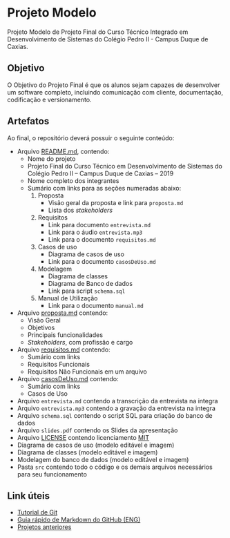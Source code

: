 # Projeto Modelo

Projeto Modelo de Projeto Final do Curso Técnico Integrado em Desenvolvimento de Sistemas do Colégio Pedro II - Campus Duque de Caxias.

## Objetivo

O Objetivo do Projeto Final é que os alunos sejam capazes de desenvolver um software completo, incluindo comunicação com cliente, documentação, codificação e versionamento.

## Artefatos

Ao final, o repositório deverá possuir o seguinte conteúdo:

- Arquivo [README.md](README.md), contendo:
    - Nome do projeto
    - Projeto Final do Curso Técnico em Desenvolvimento de Sistemas do Colégio Pedro II – Campus Duque de Caxias – 2019
    - Nome completo dos integrantes
    - Sumário com links para as seções numeradas abaixo:
        1. Proposta
            + Visão geral da proposta e link para `proposta.md`
            + Lista dos *stakeholders*
        3. Requisitos
            + Link para documento `entrevista.md`
            + Link para o áudio `entrevista.mp3`
            + Link para o documento `requisitos.md`
        4. Casos de uso
            + Diagrama de casos de uso
            + Link para o documento `casosDeUso.md`
        5. Modelagem
            + Diagrama de classes
            + Diagrama de Banco de dados
            + Link para script `schema.sql`
        6. Manual de Utilização
            + Link para o documento `manual.md`
- Arquivo [proposta.md](proposta.md) contendo:
    + Visão Geral
    + Objetivos
    + Principais funcionalidades
    + *Stakeholders*, com profissão e cargo
- Arquivo [requisitos.md](requisitos.md) contendo:
    + Sumário com links
    + Requisitos Funcionais
    + Requisitos Não Funcionais em um arquivo
- Arquivo [casosDeUso.md](casosDeUso.md) contendo:
    + Sumário com links
    + Casos de Uso
- Arquivo `entrevista.md` contendo a transcrição da entrevista na integra
- Arquivo `entrevista.mp3` contendo a gravação da entrevista na integra
- Arquivo `schema.sql` contendo o script SQL para criação do banco de dados
- Arquivo `slides.pdf` contendo os Slides da apresentação
- Arquivo [LICENSE](LICENSE) contendo licenciamento [MIT](https://choosealicense.com/licenses/mit/)
- Diagrama de casos de uso (modelo editável e imagem)
- Diagrama de classes (modelo editável e imagem)
- Modelagem do banco de dados (modelo editável e imagem)
- Pasta `src` contendo todo o código e os demais arquivos necessários para seu funcionamento 

## Link úteis

- [Tutorial de Git](https://github.com/ygorcanalli/git-basics)
- [Guia rápido de Markdown do GitHub (ENG)](https://guides.github.com/features/mastering-markdown/)
- [Projetos anteriores](https://github.com/cp2-dc-info-projeto-final)
